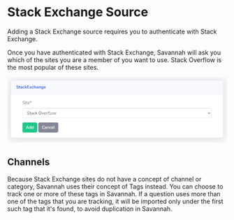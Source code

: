 # Stack Exchange Source

Adding a Stack Exchange source requires you to authenticate with Stack Exchange. 

Once you have authenticated with Stack Exchange, Savannah will ask you which of the sites you are a member of you want to use. Stack Overflow is the most popular of these sites.

![Stack Exchange site options](/images/sources/AddStackExchange.png)


## Channels

Because Stack Exchange sites do not have a concept of channel or category, Savannah uses their concept of Tags instead. You can choose to track one or more of these tags in Savannah. If a question uses more than one of the tags that you are tracking, it will be imported only under the first such tag that it's found, to avoid duplication in Savannah.